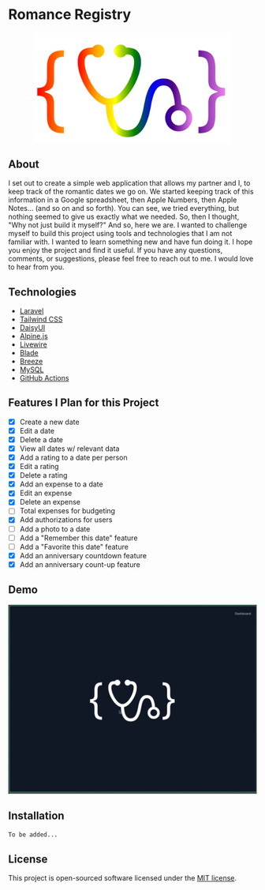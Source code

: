 # Romance Registry

<p style="text-align: center;">
    <img src="./app-logo.svg" width="400" alt="Project Logo">
</p>

## About

I set out to create a simple web application that allows my partner and I, to keep track of the romantic dates we go on. We started keeping track of this information in a Google spreadsheet, then Apple Numbers, then Apple Notes... (and so on and so forth).
You can see, we tried everything, but nothing seemed to give us exactly what we needed. So, then I thought, "Why not just build it myself?" And so, here we are.
I wanted to challenge myself to build this project using tools and technologies that I am not familiar with. I wanted to learn something new and have fun doing it.
I hope you enjoy the project and find it useful. If you have any questions, comments, or suggestions, please feel free to reach out to me. I would love to hear from you.

## Technologies

- [Laravel](https://laravel.com/)
- [Tailwind CSS](https://tailwindcss.com/)
- [DaisyUI](https://daisyui.com/)
- [Alpine.js](https://alpinejs.dev/)
- [Livewire](https://laravel-livewire.com/)
- [Blade](https://laravel.com/docs/8.x/blade)
- [Breeze](https://laravel.com/docs/8.x/starter-kits#laravel-breeze)
- [MySQL](https://www.mysql.com/)
- [GitHub Actions](https://github.com/features/actions)


## Features I Plan for this Project

- [x] Create a new date
- [x] Edit a date
- [x] Delete a date
- [x] View all dates w/ relevant data
- [x] Add a rating to a date per person
- [x] Edit a rating
- [x] Delete a rating
- [x] Add an expense to a date
- [x] Edit an expense
- [x] Delete an expense
- [ ] Total expenses for budgeting
- [x] Add authorizations for users
- [ ] Add a photo to a date
- [ ] Add a "Remember this date" feature
- [ ] Add a "Favorite this date" feature
- [x] Add an anniversary countdown feature
- [x] Add an anniversary count-up feature

## Demo

![](./demo.gif)

## Installation

```
To be added...
```

## License

This project is open-sourced software licensed under the [MIT license](https://opensource.org/licenses/MIT).
